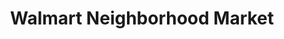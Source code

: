 ---
title: "Walmart Neighborhood Market"
url: /marietta/walmart-neighborhood-market/
shop: Supermarkt
---